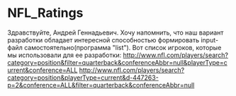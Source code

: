 # NFL_Ratings
  Здравствуйте, Андрей Геннадьевич. Хочу напомнить, что наш вариант разработки обладает интересной способностью формировать input-файл
самостоятельно(программа "list"). Вот список игроков, которые мы использовали для ее разработки:
http://www.nfl.com/players/search?category=position&filter=quarterback&conferenceAbbr=null&playerType=current&conference=ALL
http://www.nfl.com/players/search?category=position&playerType=current&d-447263-p=2&conference=ALL&filter=quarterback&conferenceAbbr=null
